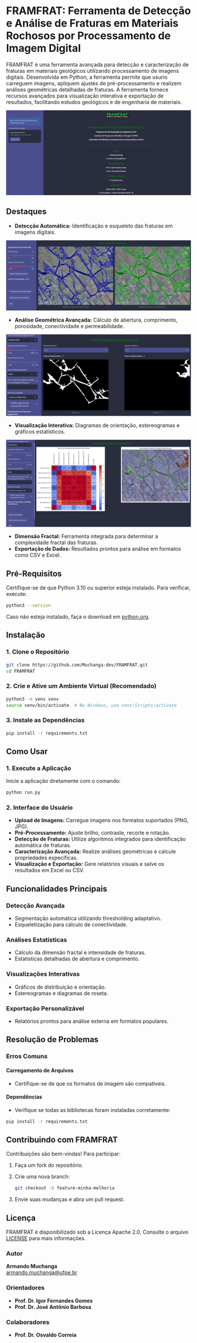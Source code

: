 # FRAMFRAT: Ferramenta de Detecção e Análise de Fraturas em Materiais Rochosos por Processamento de Imagem Digital

FRAMFRAT é uma ferramenta avançada para detecção e caracterização de fraturas em materiais geológicos utilizando processamento de imagens digitais. Desenvolvida em Python, a ferramenta permite que usurio carreguem imagens, apliquem ajustes de pré-processamento e realizem análises geométricas detalhadas de fraturas. A ferramenta fornece recursos avançados para visualização interativa e exportação de resultados, facilitando estudos geológicos e de engenharia de materiais.

![FRAMFRAT](resultado/image/apresetacao/app_homo.png)

## Destaques

- **Detecção Automática:** Identificação e esqueleto das fraturas em imagens digitais.

![FRAMFRAT](resultado/image/output/aplicacao_2.png)

- **Análise Geométrica Avançada:** Cálculo de abertura, comprimento, porosidade, conectividade e permeabilidade.

![FRAMFRAT](resultado/image/output/aplicacao_6.png)

- **Visualização Interativa:** Diagramas de orientação, estereogramas e gráficos estatísticos.

![FRAMFRAT](resultado/image/output/aplicacao_9.png)

- **Dimensão Fractal:** Ferramenta integrada para determinar a complexidade fractal das fraturas.
- **Exportação de Dados:** Resultados prontos para análise em formatos como CSV e Excel.

## Pré-Requisitos

Certifique-se de que Python 3.10 ou superior esteja instalado. Para verificar, execute:

```bash
python3 --version
```

Caso não esteja instalado, faça o download em [python.org](https://www.python.org/).

## Instalação

### 1. Clone o Repositório

```bash
git clone https://github.com/Muchanga-dev/FRAMFRAT.git
cd FRAMFRAT
```

### 2. Crie e Ative um Ambiente Virtual (Recomendado)

```bash
python3 -m venv venv
source venv/bin/activate  # No Windows, use venv\Scripts\activate
```

### 3. Instale as Dependências

```bash
pip install -r requirements.txt
```

## Como Usar

### 1. Execute a Aplicação

Inicie a aplicação diretamente com o comando:

```bash
python run.py
```

### 2. Interface do Usuário

- **Upload de Imagens:** Carregue imagens nos formatos suportados (PNG, JPG).
- **Pré-Processamento:** Ajuste brilho, contraste, recorte e rotação.
- **Detecção de Fraturas:** Utilize algoritmos integrados para identificação automática de fraturas.
- **Caracterização Avançada:** Realize análises geométricas e calcule propriedades específicas.
- **Visualização e Exportação:** Gere relatórios visuais e salve os resultados em Excel ou CSV.

## Funcionalidades Principais

### Detecção Avançada

- Segmentação automática utilizando thresholding adaptativo.
- Esqueletização para cálculo de conectividade.

### Análises Estatísticas

- Cálculo da dimensão fractal e intensidade de fraturas.
- Estatísticas detalhadas de abertura e comprimento.

### Visualizações Interativas

- Gráficos de distribuição e orientação.
- Estereogramas e diagramas de roseta.

### Exportação Personalizável

- Relatórios prontos para análise externa em formatos populares.

## Resolução de Problemas

### Erros Comuns

#### Carregamento de Arquivos

- Certifique-se de que os formatos de imagem são compatíveis.

#### Dependências

- Verifique se todas as bibliotecas foram instaladas corretamente:

```bash
pip install -r requirements.txt
```

## Contribuindo com FRAMFRAT

Contribuições são bem-vindas! Para participar:

1. Faça um fork do repositório.
2. Crie uma nova branch:

    ```bash
    git checkout -b feature-minha-melhoria
    ```

3. Envie suas mudanças e abra um pull request.

## Licença

FRAMFRAT é disponibilizado sob a Licença Apache 2.0. Consulte o arquivo [LICENSE](LICENSE) para mais informações.


### Autor
**Armando Muchanga**  
[armando.muchanga@ufpe.br](mailto:armando.muchanga@ufpe.br)

### Orientadores
- **Prof. Dr. Igor Fernandes Gomes**
- **Prof. Dr. José Antônio Barbosa**

### Colaboradores
- **Prof. Dr. Osvaldo Correia**
